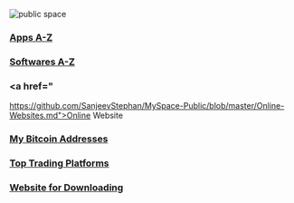 ![public space](https://github.com/SanjeevStephan/Kali-Linux/blob/master/102-Kali-Linux-on-Window/figlet-images/figlet-public-space-02.jpg)

### <a href="https://github.com/SanjeevStephan/MySpace-Public/blob/master/Apps-A-Z.md">Apps A-Z</a>
### <a href="https://github.com/SanjeevStephan/MySpace-Public/blob/master/Softwares-A-Z.md">Softwares A-Z</a>
### <a href="
https://github.com/SanjeevStephan/MySpace-Public/blob/master/Online-Websites.md">Online Website</a>
### <a href="https://github.com/SanjeevStephan/MySpace-Public/blob/master/MyBitcoin-Address.md">My Bitcoin Addresses</a>
### <a href="https://github.com/SanjeevStephan/MySpace-Public/blob/master/Trading-Platforms.md">Top Trading Platforms</a>
### <a href="https://github.com/SanjeevStephan/MySpace-Public/blob/master/Website-for-Downloads.md">Website for Downloading</a>
